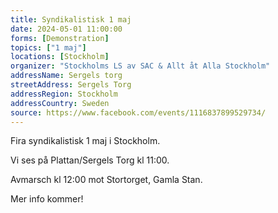 ```yaml
---
title: Syndikalistisk 1 maj
date: 2024-05-01 11:00:00
forms: [Demonstration]
topics: ["1 maj"]
locations: [Stockholm]
organizer: "Stockholms LS av SAC & Allt åt Alla Stockholm"
addressName: Sergels torg
streetAddress: Sergels Torg
addressRegion: Stockholm
addressCountry: Sweden
source: https://www.facebook.com/events/1116837899529734/
---
```

Fira syndikalistisk 1 maj i Stockholm.

Vi ses på Plattan/Sergels Torg kl 11:00.

Avmarsch kl 12:00 mot Stortorget, Gamla Stan.

Mer info kommer! 
